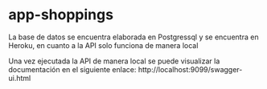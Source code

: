 # app-shoppings

La base de datos se encuentra  elaborada en Postgressql y se encuentra en Heroku, en cuanto a la API solo funciona de manera local

Una vez ejecutada la API de manera local se puede visualizar la documentación en el siguiente enlace:
http://localhost:9099/swagger-ui.html
